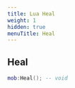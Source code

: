 ```yaml
---
title: Lua Heal
weight: 1
hidden: true
menuTitle: Heal
---
```

## Heal
```lua
mob:Heal(); -- void
```